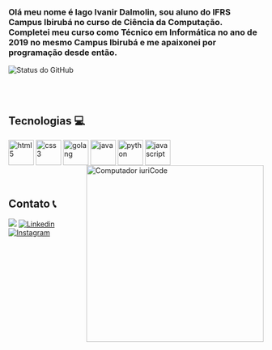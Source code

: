 ### Olá meu nome é Iago Ivanir Dalmolin, sou aluno do IFRS Campus Ibirubá no curso de Ciência da Computação. Completei meu curso como Técnico em Informática no ano de 2019 no mesmo Campus Ibirubá e me apaixonei por programação desde então.

![Status do GitHub](https://github-readme-stats.vercel.app/api?username=iagoid&show_icons=true&theme=radical)



<br><br>

## Tecnologias 💻
<div> 
    <img align="center" height=50 width=50px alt="html5" src="https://cdn.jsdelivr.net/gh/devicons/devicon/icons/html5/html5-original.svg" />
    <img align="center" height=50 width=50px alt="css3" src="https://cdn.jsdelivr.net/gh/devicons/devicon/icons/css3/css3-original.svg" />
    <img align="center" height=50 width=50px alt="golang" src="https://cdn.jsdelivr.net/gh/devicons/devicon/icons/go/go-original.svg" />
    <img align="center" height=50 width=50px alt="java" src="https://cdn.jsdelivr.net/gh/devicons/devicon/icons/java/java-original.svg" />
    <img align="center" height=50 width=50px alt="python" src="https://cdn.jsdelivr.net/gh/devicons/devicon/icons/python/python-original.svg" />
    <img align="center" height=50 width=50px alt="javascript" src="https://cdn.jsdelivr.net/gh/devicons/devicon/icons/javascript/javascript-original.svg" />
    <img src="https://raw.githubusercontent.com/MicaelliMedeiros/micaellimedeiros/master/image/computer-illustration.png" min-width="350px" max-width="350px" width="350px" align="right" alt="Computador iuriCode">
</div>
<br><br>

## Contato 📞
<a href="mailto:iagoid01@gmail.com"><img src="https://img.shields.io/badge/gmail-%23DD0031.svg?&style=for-the-badge&logo=gmail&logoColor=white"/></a>
[![Linkedin](https://img.shields.io/badge/LinkedIn-0077B5?style=for-the-badge&logo=linkedin&logoColor=white)](https://www.linkedin.com/in/iago-ivanir-dalmolin-4466a7195/)
[![Instagram](https://img.shields.io/badge/Instagram-E4405F?style=for-the-badge&logo=instagram&logoColor=white)](https://www.instagram.com/iagodalmolin/)

